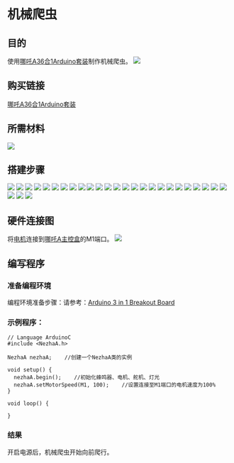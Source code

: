 # 机械爬虫
## 目的
使用[哪吒A36合1Arduino套装](https://www.elecfreaks.com/elecfreaks-nezha-a-inventor-s-kit-for-arduino.html)制作机械爬虫。
![](./images/neza-a-case-10-01.png)
## 购买链接
[哪吒A36合1Arduino套装](https://www.elecfreaks.com/elecfreaks-nezha-a-inventor-s-kit-for-arduino.html)

## 所需材料
![](./images/neza-a-case-10-02.png)
## 搭建步骤
![](./images/neza-a-step-10-01.png)
![](./images/neza-a-step-10-02.png)
![](./images/neza-a-step-10-03.png)
![](./images/neza-a-step-10-04.png)
![](./images/neza-a-step-10-05.png)
![](./images/neza-a-step-10-06.png)
![](./images/neza-a-step-10-07.png)
![](./images/neza-a-step-10-08.png)
![](./images/neza-a-step-10-09.png)
![](./images/neza-a-step-10-10.png)
![](./images/neza-a-step-10-11.png)
![](./images/neza-a-step-10-12.png)
![](./images/neza-a-step-10-13.png)
![](./images/neza-a-step-10-14.png)
![](./images/neza-a-step-10-15.png)
![](./images/neza-a-step-10-16.png)
![](./images/neza-a-step-10-17.png)
![](./images/neza-a-step-10-18.png)
![](./images/neza-a-step-10-19.png)
![](./images/neza-a-step-10-20.png)
![](./images/neza-a-step-10-21.png)
![](./images/neza-a-step-10-22.png)
![](./images/neza-a-step-10-23.png)
![](./images/neza-a-step-10-24.png)
![](./images/neza-a-step-10-25.png)
![](./images/neza-a-step-10-26.png)
![](./images/neza-a-step-10-27.png)
![](./images/neza-a-step-10-28.png)
## 硬件连接图
将[电机](https://www.elecfreaks.com/geekservo-motor-2kg-compatible-with-lego.html)连接到[哪吒A主控盒](https://www.elecfreaks.com/arduino-3-in-1-master-control-box.html)的M1端口。
![](./images/neza-a-case-09-03.png)
## 编写程序
### 准备编程环境
编程环境准备步骤：请参考：[Arduino 3 in 1 Breakout Board](https://www.elecfreaks.com/learn-en/Arduino-3-in-1-box/Arduino-3-in-1-box.html)
### 示例程序：
```
// Language ArduinoC
#include <NezhaA.h>

NezhaA nezhaA;    //创建一个NezhaA类的实例

void setup() {
  nezhaA.begin();    //初始化蜂鸣器、电机、舵机、灯光
  nezhaA.setMotorSpeed(M1, 100);    //设置连接至M1端口的电机速度为100%
}

void loop() {

}

```
### 结果
开启电源后，机械爬虫开始向前爬行。
